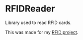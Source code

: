 # RFIDReader
Library used to read RFID cards.

This was made for my [RFID project](https://github.com/MrCraftCod/RFID).
